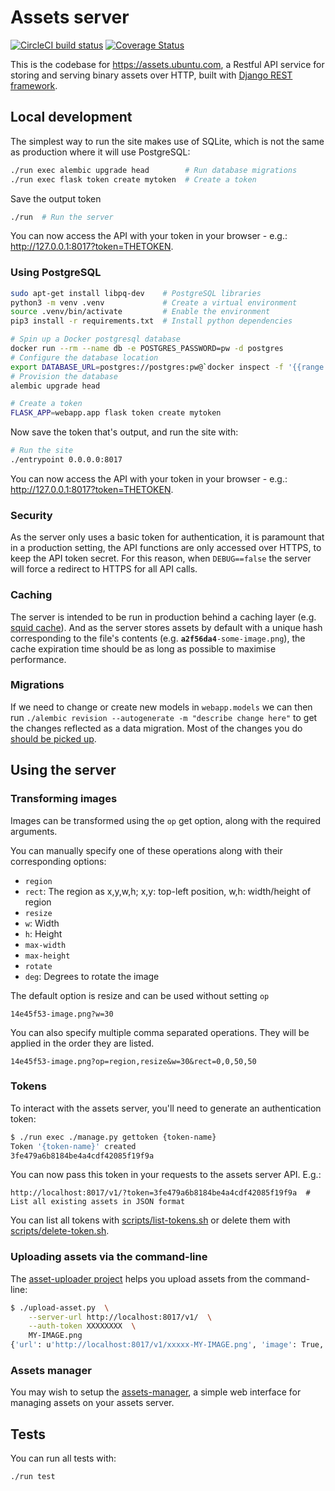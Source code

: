 # Assets server

[![CircleCI build status](https://circleci.com/gh/canonical-web-and-design/assets.ubuntu.com.svg?style=shield)](https://circleci.com/gh/canonical-web-and-design/assets.ubuntu.com)
[![Coverage Status](https://coveralls.io/repos/github/ubuntudesign/assets.ubuntu.com/badge.svg?branch=master)](https://coveralls.io/github/ubuntudesign/assets.ubuntu.com?branch=master)

This is the codebase for https://assets.ubuntu.com, a Restful API service for storing and serving binary assets over HTTP, built with [Django REST framework](http://www.django-rest-framework.org/).

## Local development

The simplest way to run the site makes use of SQLite, which is not the same as production where it will use PostgreSQL:

``` bash
./run exec alembic upgrade head        # Run database migrations
./run exec flask token create mytoken  # Create a token
```

Save the output token

``` bash
./run  # Run the server
```

You can now access the API with your token in your browser - e.g.: <http://127.0.0.1:8017?token=THETOKEN>.

### Using PostgreSQL

``` bash
sudo apt-get install libpq-dev    # PostgreSQL libraries
python3 -m venv .venv             # Create a virtual environment
source .venv/bin/activate         # Enable the environment
pip3 install -r requirements.txt  # Install python dependencies

# Spin up a Docker postgresql database
docker run --rm --name db -e POSTGRES_PASSWORD=pw -d postgres
# Configure the database location
export DATABASE_URL=postgres://postgres:pw@`docker inspect -f '{{range .NetworkSettings.Networks}}{{.IPAddress}}{{end}}' db`/postgres
# Provision the database
alembic upgrade head

# Create a token
FLASK_APP=webapp.app flask token create mytoken
```

Now save the token that's output, and run the site with:

``` bash
# Run the site
./entrypoint 0.0.0.0:8017
```

You can now access the API with your token in your browser - e.g.: <http://127.0.0.1:8017?token=THETOKEN>.

### Security

As the server only uses a basic token for authentication, it is paramount that in a production setting, the API functions are only accessed over HTTPS, to keep the API token secret. For this reason, when `DEBUG==false` the server will force a redirect to HTTPS for all API calls.

### Caching

The server is intended to be run in production behind a caching layer (e.g. [squid cache](http://www.squid-cache.org/)). And as the server stores assets by default with a unique hash corresponding to the file's contents (e.g. <code><b>a2f56da4</b>-some-image.png</code>), the cache expiration time should be as long as possible to maximise performance.

### Migrations
If we need to change or create new models in `webapp.models` we can then run `./alembic revision --autogenerate -m "describe change here"`
to get the changes reflected as a data migration. Most of the changes you do [should be picked up](https://alembic.sqlalchemy.org/en/latest/autogenerate.html#what-does-autogenerate-detect-and-what-does-it-not-detect).

## Using the server

### Transforming images

Images can be transformed using the `op` get option, along with the required arguments.

You can manually specify one of these operations along with their corresponding options:
 - `region`
  - `rect`: The region as x,y,w,h; x,y: top-left position, w,h: width/height of region
 - `resize`
  - `w`: Width
  - `h`: Height
  - `max-width`
  - `max-height`
 - `rotate`
  - `deg`: Degrees to rotate the image

The default option is resize and can be used without setting `op`
```
14e45f53-image.png?w=30
```

You can also specify multiple comma separated operations. They will be applied in the order they are listed.
```
14e45f53-image.png?op=region,resize&w=30&rect=0,0,50,50
```


### Tokens

To interact with the assets server, you'll need to generate an authentication token:

``` bash
$ ./run exec ./manage.py gettoken {token-name}
Token '{token-name}' created
3fe479a6b8184be4a4cdf42085f19f9a
```

You can now pass this token in your requests to the assets server API. E.g.:

```
http://localhost:8017/v1/?token=3fe479a6b8184be4a4cdf42085f19f9a  # List all existing assets in JSON format
```

You can list all tokens with [scripts/list-tokens.sh](scripts/list-tokens.sh) or delete them with [scripts/delete-token.sh](scripts/delete-token.sh).

### Uploading assets via the command-line

The [asset-uploader project](https://github.com/ubuntudesign/asset-uploader) helps you upload assets from the command-line:

``` bash
$ ./upload-asset.py  \
    --server-url http://localhost:8017/v1/  \
    --auth-token XXXXXXXX  \
    MY-IMAGE.png
{'url': u'http://localhost:8017/v1/xxxxx-MY-IMAGE.png', 'image': True, 'created': u'Tue Sep 27 16:13:22 2016', 'file_path': u'xxxxx-MY-IMAGE.png', 'tags': u''}
```

### Assets manager

You may wish to setup the [assets-manager](https://github.com/ubuntudesign/assets-manager/), a simple web interface for managing assets on your assets server.

## Tests

You can run all tests with:

``` bash
./run test
```
